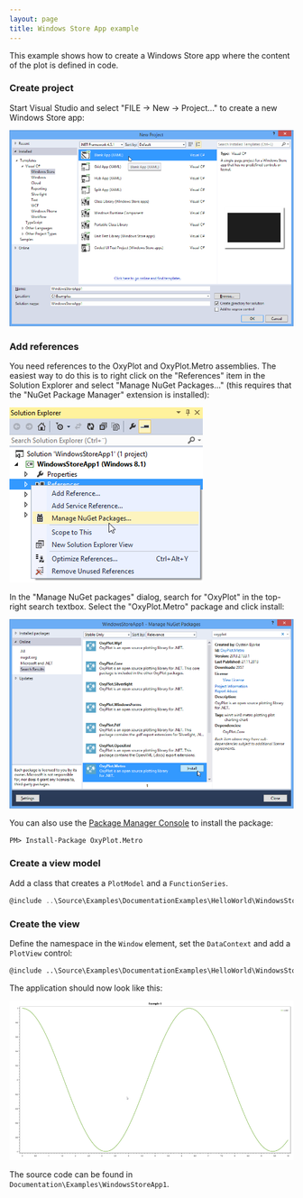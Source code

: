 ```yaml
---
layout: page
title: Windows Store App example
---
```


This example shows how to create a Windows Store app where the content of the plot is defined in code.

### Create project
Start Visual Studio and select "FILE -> New -> Project..." to create a new Windows Store app:

![New project](/public/images/documentation/windows-store-app-new-project.png)

### Add references

You need references to the OxyPlot and OxyPlot.Metro assemblies. The easiest way to do this is to right click on the "References" item in the Solution Explorer and select "Manage NuGet Packages..." (this requires that the "NuGet Package Manager" extension is installed):

![Add reference](/public/images/documentation/windows-store-app-add-reference.png)

In the "Manage NuGet packages" dialog, search for "OxyPlot" in the top-right search textbox. 
Select the "OxyPlot.Metro" package and click install:

![Install package](/public/images/documentation/windows-store-app-install-package.png)

You can also use the [Package Manager Console](http://docs.nuget.org/docs/start-here/using-the-package-manager-console) to install the package:

```
PM> Install-Package OxyPlot.Metro
```

### Create a view model

Add a class that creates a `PlotModel` and a `FunctionSeries`.

``` csharp
@include ..\Source\Examples\DocumentationExamples\HelloWorld\WindowsStoreApp1\MainViewModel.cs
```

### Create the view

Define the namespace in the `Window` element, set the `DataContext` and add a `PlotView` control:

``` xml
@include ..\Source\Examples\DocumentationExamples\HelloWorld\WindowsStoreApp1\MainPage.xaml
```

The application should now look like this:

![Screen shot](/public/images/documentation/windows-store-app-example1.png)

The source code can be found in `Documentation\Examples\WindowsStoreApp1`.
